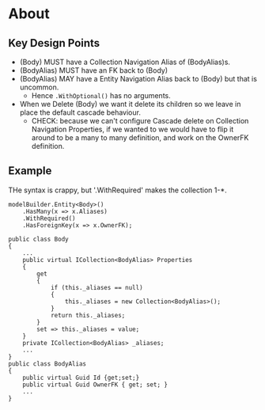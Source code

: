 # About #

## Key Design Points ##

* (Body) MUST have a Collection Navigation Alias of (BodyAlias)s.
* (BodyAlias) MUST have an FK back to (Body)
* (BodyAlias) MAY have a Entity Navigation Alias back to (Body) but that is uncommon.
  * Hence `.WithOptional()` has no arguments.
* When we Delete (Body) we want it delete its children so we leave in place the default cascade behaviour. 
  * CHECK: because we can't configure Cascade delete on Collection Navigation Properties, if we wanted to 
    we would have to flip it around to be a many to many definition, and work on the OwnerFK definition.
	
## Example ##

THe syntax is crappy, but '.WithRequired' makes the collection 1-*.

	modelBuilder.Entity<Body>()
		.HasMany(x => x.Aliases)
		.WithRequired()
		.HasForeignKey(x => x.OwnerFK);

    public class Body 
    {
		...
        public virtual ICollection<BodyAlias> Properties
        {
            get
            {
                if (this._aliases == null)
                {
                    this._aliases = new Collection<BodyAlias>();
                }
                return this._aliases;
            }
            set => this._aliases = value;
        }
        private ICollection<BodyAlias> _aliases;
		...
	}
    public class BodyAlias
    {
		public virtual Guid Id {get;set;}
        public virtual Guid OwnerFK { get; set; }
		...
    }

